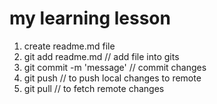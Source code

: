 # my learning lesson

1. create readme.md file
2. git add readme.md // add file into gits
3. git commit -m 'message'  // commit changes
4. git push // to push local changes to remote
5. git pull // to fetch remote changes